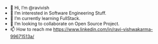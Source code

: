 - 👋 Hi, I’m @ravivish
- 👀 I’m interested in Software Engineering Stuff.
- 🌱 I’m currently learning FullStack.
- 💞️ I’m looking to collaborate on Open Source Project.
- 📫 How to reach me https://www.linkedin.com/in/ravi-vishwakarma-99671513a/

<!---
ravivish/ravivish is a ✨ special ✨ repository because its `README.md` (this file) appears on your GitHub profile.
You can click the Preview link to take a look at your changes.
--->
